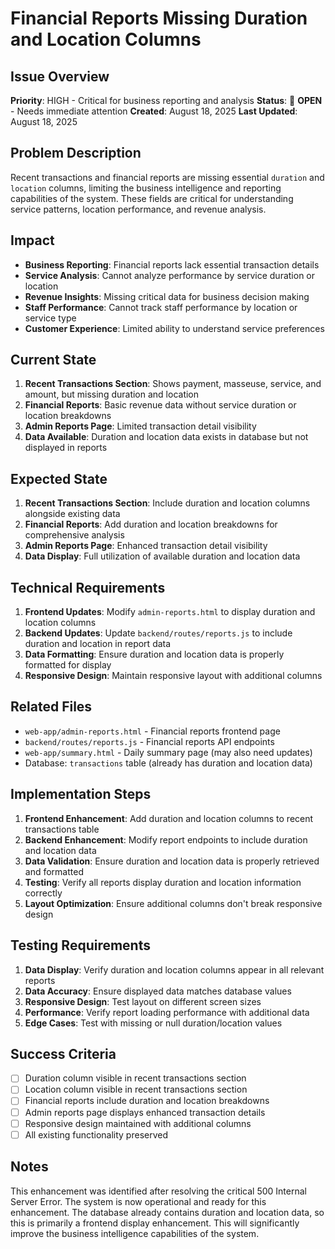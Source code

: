 # Financial Reports Missing Duration and Location Columns

## Issue Overview
**Priority**: HIGH - Critical for business reporting and analysis
**Status**: 🔴 **OPEN** - Needs immediate attention
**Created**: August 18, 2025
**Last Updated**: August 18, 2025

## Problem Description
Recent transactions and financial reports are missing essential `duration` and `location` columns, limiting the business intelligence and reporting capabilities of the system. These fields are critical for understanding service patterns, location performance, and revenue analysis.

## Impact
- **Business Reporting**: Financial reports lack essential transaction details
- **Service Analysis**: Cannot analyze performance by service duration or location
- **Revenue Insights**: Missing critical data for business decision making
- **Staff Performance**: Cannot track staff performance by location or service type
- **Customer Experience**: Limited ability to understand service preferences

## Current State
1. **Recent Transactions Section**: Shows payment, masseuse, service, and amount, but missing duration and location
2. **Financial Reports**: Basic revenue data without service duration or location breakdowns
3. **Admin Reports Page**: Limited transaction detail visibility
4. **Data Available**: Duration and location data exists in database but not displayed in reports

## Expected State
1. **Recent Transactions Section**: Include duration and location columns alongside existing data
2. **Financial Reports**: Add duration and location breakdowns for comprehensive analysis
3. **Admin Reports Page**: Enhanced transaction detail visibility
4. **Data Display**: Full utilization of available duration and location data

## Technical Requirements
1. **Frontend Updates**: Modify `admin-reports.html` to display duration and location columns
2. **Backend Updates**: Update `backend/routes/reports.js` to include duration and location in report data
3. **Data Formatting**: Ensure duration and location data is properly formatted for display
4. **Responsive Design**: Maintain responsive layout with additional columns

## Related Files
- `web-app/admin-reports.html` - Financial reports frontend page
- `backend/routes/reports.js` - Financial reports API endpoints
- `web-app/summary.html` - Daily summary page (may also need updates)
- Database: `transactions` table (already has duration and location data)

## Implementation Steps
1. **Frontend Enhancement**: Add duration and location columns to recent transactions table
2. **Backend Enhancement**: Modify report endpoints to include duration and location data
3. **Data Validation**: Ensure duration and location data is properly retrieved and formatted
4. **Testing**: Verify all reports display duration and location information correctly
5. **Layout Optimization**: Ensure additional columns don't break responsive design

## Testing Requirements
1. **Data Display**: Verify duration and location columns appear in all relevant reports
2. **Data Accuracy**: Ensure displayed data matches database values
3. **Responsive Design**: Test layout on different screen sizes
4. **Performance**: Verify report loading performance with additional data
5. **Edge Cases**: Test with missing or null duration/location values

## Success Criteria
- [ ] Duration column visible in recent transactions section
- [ ] Location column visible in recent transactions section
- [ ] Financial reports include duration and location breakdowns
- [ ] Admin reports page displays enhanced transaction details
- [ ] Responsive design maintained with additional columns
- [ ] All existing functionality preserved

## Notes
This enhancement was identified after resolving the critical 500 Internal Server Error. The system is now operational and ready for this enhancement. The database already contains duration and location data, so this is primarily a frontend display enhancement. This will significantly improve the business intelligence capabilities of the system.
